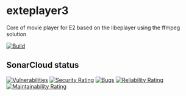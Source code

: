 # exteplayer3
Core of movie player for E2 based on the libeplayer using the ffmpeg solution

[![Build](https://github.com/oe-alliance/exteplayer3/actions/workflows/build.yml/badge.svg)](https://github.com/oe-alliance/exteplayer3/actions/workflows/build.yml)


## SonarCloud status
[![Vulnerabilities](https://sonarcloud.io/api/project_badges/measure?project=oe-alliance_exteplayer3&metric=vulnerabilities)](https://sonarcloud.io/summary/new_code?id=oe-alliance_exteplayer3)
[![Security Rating](https://sonarcloud.io/api/project_badges/measure?project=oe-alliance_exteplayer3&metric=security_rating)](https://sonarcloud.io/summary/new_code?id=oe-alliance_exteplayer3)
[![Bugs](https://sonarcloud.io/api/project_badges/measure?project=oe-alliance_exteplayer3&metric=bugs)](https://sonarcloud.io/summary/new_code?id=oe-alliance_exteplayer3)
[![Reliability Rating](https://sonarcloud.io/api/project_badges/measure?project=oe-alliance_exteplayer3&metric=reliability_rating)](https://sonarcloud.io/summary/new_code?id=oe-alliance_exteplayer3)
[![Maintainability Rating](https://sonarcloud.io/api/project_badges/measure?project=oe-alliance_exteplayer3&metric=sqale_rating)](https://sonarcloud.io/summary/new_code?id=oe-alliance_exteplayer3)
